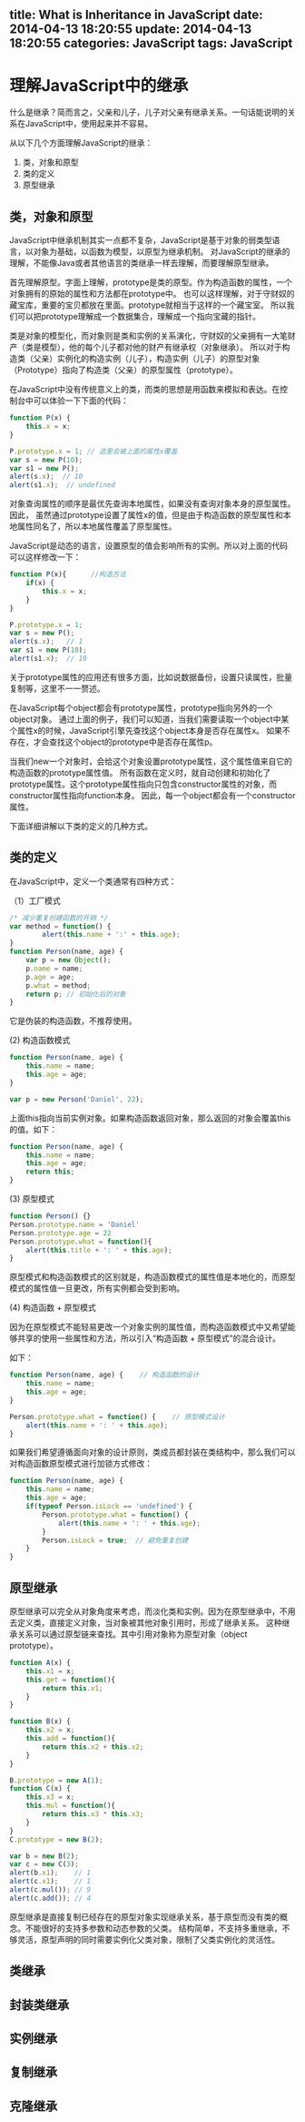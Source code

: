 title: What is Inheritance in JavaScript
date: 2014-04-13 18:20:55
update: 2014-04-13 18:20:55
categories: JavaScript
tags: JavaScript
---

# 理解JavaScript中的继承

什么是继承？简而言之，父亲和儿子，儿子对父亲有继承关系。一句话能说明的关系在JavaScript中，使用起来并不容易。

从以下几个方面理解JavaScript的继承：

1. 类，对象和原型
2. 类的定义
3. 原型继承

<!-- more -->

## 类，对象和原型

JavaScript中继承机制其实一点都不复杂，JavaScript是基于对象的弱类型语言，以对象为基础，以函数为模型，以原型为继承机制。
对JavaScript的继承的理解，不能像Java或者其他语言的类继承一样去理解，而要理解原型继承。

首先理解原型。字面上理解，prototype是类的原型。作为构造函数的属性，一个对象拥有的原始的属性和方法都在prototype中。
也可以这样理解，对于守财奴的藏宝库，重要的宝贝都放在里面。prototype就相当于这样的一个藏宝室。
所以我们可以把prototype理解成一个数据集合，理解成一个指向宝藏的指针。

类是对象的模型化，而对象则是类和实例的关系演化，守财奴的父亲拥有一大笔财产（类是模型），他的每个儿子都对他的财产有继承权（对象继承）。
所以对于构造类（父亲）实例化的构造实例（儿子），构造实例（儿子）的原型对象（Prototype）指向了构造类（父亲）的原型属性（prototype）。

在JavaScript中没有传统意义上的类，而类的思想是用函数来模拟和表达。在控制台中可以体验一下下面的代码：

```JavaScript
function P(x) {
    this.x = x;
}

P.prototype.x = 1; // 这里会被上面的属性x覆盖
var s = new P(10);
var s1 = new P();
alert(s.x);  // 10
alert(s1.x);  // undefined
```

对象查询属性的顺序是最优先查询本地属性，如果没有查询对象本身的原型属性。因此，
虽然通过prototype设置了属性x的值，但是由于构造函数的原型属性和本地属性同名了，所以本地属性覆盖了原型属性。

JavaScript是动态的语言，设置原型的值会影响所有的实例。所以对上面的代码可以这样修改一下：

```JavaScript
function P(x){      //构造方法
    if(x) {
        this.x = x;
    }
}

P.prototype.x = 1;
var s = new P();
alert(s.x);   // 1
var s1 = new P(10);
alert(s1.x);  // 10

```

关于prototype属性的应用还有很多方面，比如说数据备份，设置只读属性，批量复制等，这里不一一赘述。

在JavaScript每个object都会有prototype属性，prototype指向另外的一个object对象。
通过上面的例子，我们可以知道，当我们需要读取一个object中某个属性x的时候，JavaScript引擎先查找这个object本身是否存在属性x。
如果不存在，才会查找这个object的prototype中是否存在属性p。

当我们new一个对象时，会给这个对象设置prototype属性，这个属性值来自它的构造函数的prototype属性值。
所有函数在定义时，就自动创建和初始化了prototype属性。这个prototype属性指向只包含constructor属性的对象，而constructor属性指向function本身。
因此，每一个object都会有一个constructor属性。

下面详细讲解以下类的定义的几种方式。

## 类的定义

在JavaScript中，定义一个类通常有四种方式：

（1）工厂模式

```JavaScript
/* 减少重复创建函数的开销 */
var method = function() {
        alert(this.name + ':' + this.age);
}
function Person(name, age) {
    var p = new Object();
    p.name = name;
    p.age = age;
    p.what = method;
    return p; // 初始化后的对象
}
```

它是伪装的构造函数，不推荐使用。

(2) 构造函数模式

```JavaScript
function Person(name, age) {
    this.name = name;
    this.age = age;
}

var p = new Person('Daniel', 22);
```

上面this指向当前实例对象。如果构造函数返回对象，那么返回的对象会覆盖this的值。如下：

```JavaScript
function Person(name, age) {
    this.name = name;
    this.age = age;
    return this;
}
```

(3) 原型模式

```JavaScript
function Person() {}
Person.prototype.name = 'Daniel'
Person.prototype.age = 22
Person.prototype.what = function(){
    alert(this.title + ': ' + this.age);
}
```

原型模式和构造函数模式的区别就是，构造函数模式的属性值是本地化的，而原型模式的属性值一旦更改，所有实例都会受到影响。

(4) 构造函数 + 原型模式

因为在原型模式不能轻易更改一个对象实例的属性值，而构造函数模式中又希望能够共享的使用一些属性和方法，所以引入“构造函数 + 原型模式”的混合设计。

如下：

```JavaScript
function Person(name, age) {    // 构造函数的设计
    this.name = name;
    this.age = age;
}

Person.prototype.what = function() {    // 原型模式设计
    alert(this.name + ': ' + this.age);
}
```

如果我们希望遵循面向对象的设计原则，类成员都封装在类结构中，那么我们可以对构造函数原型模式进行加锁方式修改：

```JavaScript
function Person(name, age) {
    this.name = name;
    this.age = age;
    if(typeof Person.isLock == 'undefined') {
        Person.prototype.what = function() {
            alert(this.name + ': ' + this.age);
        }
        Person.isLock = true;  // 避免重复创建
    }
}
```

## 原型继承

原型继承可以完全从对象角度来考虑，而淡化类和实例。因为在原型继承中，不用去定义类，直接定义对象，当对象被其他对象引用时，形成了继承关系。
这种继承关系可以通过原型链来查找。其中引用对象称为原型对象（object prototype）。

```JavaScript
function A(x) {
    this.x1 = x;
    this.get = function(){
        return this.x1;
    }
}

function B(x) {
    this.x2 = x;
    this.add = function(){
        return this.x2 + this.x2;
    }
}

B.prototype = new A(1);
function C(x) {
    this.x3 = x;
    this.mul = function(){
        return this.x3 * this.x3;
    }
}
C.prototype = new B(2);

var b = new B(2);
var c = new C(3);
alert(b.x1);    // 1
alert(c.x1);    // 1
alert(c.mul()); // 9
alert(c.add()); // 4
```

原型继承是直接复制已经存在的原型对象实现继承关系，基于原型而没有类的概念。不能很好的支持多参数和动态参数的父类。
结构简单，不支持多重继承，不够灵活，原型声明的同时需要实例化父类对象，限制了父类实例化的灵活性。

## 类继承


## 封装类继承

## 实例继承

## 复制继承

## 克隆继承
